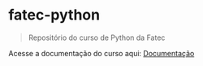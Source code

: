 # fatec-python

> Repositório do curso de Python da Fatec

Acesse a documentação do curso aqui: [Documentação](https://fatec-python.readthedocs.io/pt_BR/latest/)
